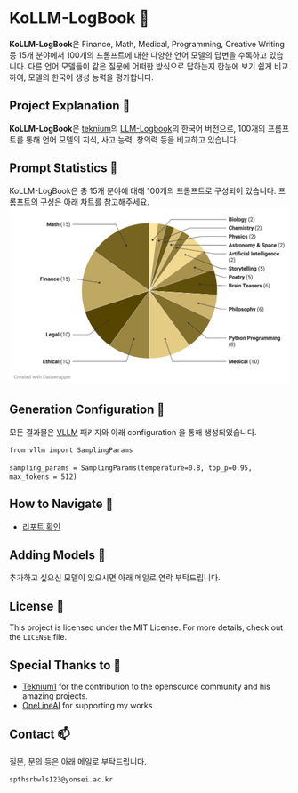 # KoLLM-LogBook 📘

**KoLLM-LogBook**은 Finance, Math, Medical, Programming, Creative Writing 등 15개 분야에서 100개의 프롬프트에 대한 다양한 언어 모델의 답변을 수록하고 있습니다. 
다른 언어 모델들이 같은 질문에 어떠한 방식으로 답하는지 한눈에 보기 쉽게 비교하여, 모델의 한국어 생성 능력을 평가합니다.

## Project Explanation 📄

**KoLLM-LogBook**은 [teknium](https://github.com/teknium1)의 [LLM-Logbook](https://github.com/teknium1/LLM-Logbook)의 한국어 버전으로, 100개의 프롬프트를 통해 언어 모델의 지식, 사고 능력, 창의력 등을 비교하고 있습니다. 

## Prompt Statistics 📄
KoLLM-LogBook은 총 15개 분야에 대해 100개의 프롬프트로 구성되어 있습니다. 프롬프트의 구성은 아래 차트를 참고해주세요.
<img src="https://github.com/guijinSON/KoLLM-LogBook/blob/main/assets/prompt_stats.png"  title="Prompt Distribution"/>

## Generation Configuration 📄
모든 결과물은 [VLLM](https://github.com/vllm-project/vllm) 패키지와 아래 configuration 을 통해 생성되었습니다. 

```
from vllm import SamplingParams

sampling_params = SamplingParams(temperature=0.8, top_p=0.95, max_tokens = 512)
```

## How to Navigate 🧭

- [리포트 확인](https://kollm-logbook-qqw6uzf89xizxjilkihjsh.streamlit.app/)

## Adding Models 🤖

추가하고 싶으신 모델이 있으시면 아래 메일로 연락 부탁드립니다.

## License 📝

This project is licensed under the MIT License. For more details, check out the `LICENSE` file.

## Special Thanks to 🙌

- [Teknium1](https://github.com/teknium1) for the contribution to the opensource community and his amazing projects.
- [OneLineAI](https://www.onelineai.com) for supporting my works.

## Contact 📫
질문, 문의 등은 아래 메일로 부탁드립니다.
```
spthsrbwls123@yonsei.ac.kr
```


